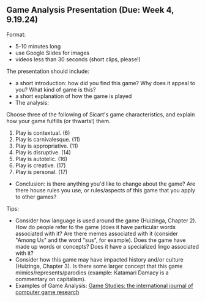 <!-- ## FINAL GAME PROJECT (Due: Thursday, November 30th)

You will make a game using one of the methods or tools covered in class, or a pre-approved game making software of your choice. This game can be about any subject, and may build upon games previously completed in class (expanded versions of previous assignments).

Your final game project should reflect subjects covered in previous weeks by addressing one (or more) of the following:

- Sicart's "game characteristics"
- Makes use of restrictions to complicate/vary gameplay (i.e., the one-button game, two color game)
- "Serious Games" (games that educate, or serve a purpose other than solely entertainment)
- Solo gaming
- Collaborative gaming (i.e., TTRPGs with collaborative storytelling, map-making, etc.)

Resources:

For Bitsy
- https://www.shimmerwitch.space/bitsyTutorial.html
- https://bitsy.fandom.com/wiki/Bitsy_Wiki

Steps:

1. Write a short proposal that explains briefly your goals for your game, and which of the above it addresses. We will discuss these in class (November 14). (Note: you can start working on the game itself before then, but a short description of the game with notes is "best practices" and will help in the planning process). Include a justification for the method/tools you will use to construct the game.

2. Keep a development journal for your game. It doesn't need to be long or in-depth, but should log the time you spent working on it, and your wins or frustrations during the process. This is also "best practices" and provides helpful tips for yourself when engaging with the project both in the present and future.

3. When you "finish" the game, export it so others can play it (i.e., as an .html file, several printed copies, etc.). We will use these to play test during the final week of class.

## ONE BUTTON GAME ASSIGNMENT --OR-- TWO COLOR GAME ASSIGNMENT (Due: 11.02.23)

Creating a game with restrictions is not only a design challenge meant to think about what constitutes meaningful interactivity (see: Saten & Zimmerman), but also forces a game developer to consider disability and gaming. 

- Because of mobility challenges, some gamers find it difficult to master the crazy button-mashing of some AAA games (that is, the big game companies that make some of the most popular games). A one-button game would be far more accessible to this kind of gamer.

- Consider the challenges of the blind or visually impaired: a game that could be read using text-to-speech software can be deeply involving (for example, some of the gamers in the documentary Get Lamp professed a deep love for early text adventures). 

- Visually impaired but still-sighted gamers might be able to see games that use high contrast in light and dark. Pixel games that use black and white are more accessible than games that employ more "realistic" graphics.

(For more on designing for gamers with disabilities: https://playabilityinitiative.com/).

Your assignment is to construct either a ONE BUTTON GAME, or a TWO COLOR GAME. 

### ONE BUTTON GAME: 

Consider how to integrate the action of clicking or depressing a button (a mouse or trackpad touch, a key, spacebar, etc.) might be narratively or strategically embedded in game play. Consider the examples in the "One Button Game" chapter handout, or the examples below.

### TWO COLOR GAME: 

Consider how to limit your palette to two contrasting colors while integrating the restricted palette with a narrative/game mechanic. 

1. Use one of the following tools:

- Bitsy (https://bitsy.org/)
- Pulp (https://play.date/pulp/)
- Pico-8 (https://www.lexaloffle.com/pico-8.php)
- Twine (https://twinery.org/)

2. Keep it simple!

A game with a very simple premise, no matter how short, could be very gratifying. Don't feel the need to create a sprawling narrative with multiple characters and scenes! 

Tips:

For a one-button game: consider the smallest gesture—a wave, tapping your foot, sneezing, smiling, breathing—and how these might constitute a mini-game.

For a two-color game: consider circumstances where you would be limited to light and dark vision (perhaps in the dark, underwater). Consider the use of patterns, silhouettes, and well-timed movement.

NOTE:

If you have an idea for a "one button game" that uses a different game-making software, or is essentially analog (NOT a video game), I'd like to hear it! Let me know what you're thinking (tfunk4@uic.edu)!

Examples:

- https://pippinbarr.com/lets-play-ancient-greek-punishment/
- https://itch.io/jam/one-button-to-rule-all-jam/entries
- https://itch.io/jam/2-colors-game-jam/entries

## Twine Game (Due: Week 6, 9.28.23)

#### Upload .html files for Twine games to: https://drive.google.com/drive/folders/1Zhpxje2ak6GCkypWTzuCQUmPe95HRZR-?usp=sharing

Create a non-linear game using Twine (https://twinery.org/)

Play a few of the text adventure games from the list provided below. Think about how these kinds of games relate to the Anna Anthropy reading.

* Crows, Crows, Crows, The Temple of No: https://crowscrowscrows.itch.io/the-temple-of-no
* Tom Bissel and Matthew S. Burns, The Writer Will Do Something, https://matthewseiji.itch.io/twwds
* Agnieszka Trzaska, Lux: http://ifarchive.org/if-archive/games/competition2018/Lux/Lux.html
* Adam Dickinson, Weird Tape in the Mail: https://angrygeometry.itch.io/weird-tape
* Michael Lutz, my father's long long legs: http://correlatedcontents.com/misc/Father.html
* Michael Lutz, Tower of the Blood Lord: http://correlatedcontents.com/misc/Tower.html
* Michael Lutz, The Uncle Who Works for Nintendo: https://ztul.itch.io/the-uncle-who-works-for-nintendo
* Tiffany Funk, Teeth Monster: https://tiffanyfunk.com/teethmonster/
* Andrew Plotkin, Bigger Than You Think, https://eblong.com/zarf/zweb/btyt/
* Elizabeth Smyth, Bogeyman: http://ifarchive.org/if-archive/games/competition2018/Bogeyman/bogeyman.html
* Porpentine, With Those We Love Alive: http://aliendovecote.com/uploads/twine/empress/empress.html
* neongray, Cat Petting Simulator: https://neongrey.itch.io/pet-that-cat
* Anna Anthropy, Queers in Love at the End of the World: http://auntiepixelante.com/endoftheworld/
* Zoe Quinn, Depression Quest: http://www.depressionquest.com/dqfinal.html
* Kitty Horrorshow, daymare #1: "ritual": http://philome.la/kittyhorrorshow/daymare-1-ritual/play
* A Dark Room: http://adarkroom.doublespeakgames.com/

A template you can use for Twine Macros and Styling: [Macro_Madness.html](readings/Macro_Madness.html)

Exercise goals:

-	Construct branching narratives/non-linear narratives for interactive play using simple coding techniques (involving Twine, adapting HTML, CSS, etc.)
-	Practice creating different modes of interactivity through text and moving images
-	Think about different narrative structures (picaresque, gauntlet, quest, branch-and-bottleneck, etc.) 
-	Understand distinctions between “performance” and “performative”; critiquing types and effectiveness of interactivity

Instructions:
Using Twine, write a branching story with one or more of the following features:

1. Non-human (or better, non-animal) main character
2. Events out of chronological order
3. Multiple characters
4. Poem, not prose

Possibly avoid: life simulator, choose your own adventure tropes (walking around in a fictional world, fighting, dying etc.).

Requirements:
- Use the Twine Cookbook for additional help: https://twinery.org/cookbook/
- Use the Twine non-linear story platform to create a game.
- You can use the downloaded or online version. If you use the online version, you will need to save your work by choosing the “Publish to File” option in the settings tab. This will download an .html file that can be opened on any computer.
-->
## Game Analysis Presentation (Due: Week 4, 9.19.24)

Format: 
- 5-10 minutes long
- use Google Slides for images
- videos less than 30 seconds (short clips, please!)

The presentation should include:

- a short introduction: how did you find this game? Why does it appeal to you? What kind of game is this?
- a short explanation of how the game is played
- The analysis:

Choose three of the following of Sicart's game characteristics, and explain how your game fulfills (or thwarts!) them. 

1. Play is contextual. (6)
2. Play is carnivalesque. (11)
3. Play is appropriative. (11)
4. Play is disruptive. (14)
5. Play is autotelic. (16)
6. Play is creative. (17)
7. Play is personal. (17)

- Conclusion: is there anything you'd like to change about the game? Are there house rules you use, or rules/aspects of this game that you apply to other games?

Tips:

- Consider how language is used around the game (Huizinga, Chapter 2). How do people refer to the game (does it have particular words associated with it? Are there memes associated with it (consider "Among Us" and the word "sus", for example). Does the game have made up words or concepts? Does it have a specialized lingo associated with it?
- Consider how this game may have impacted history and/or culture (Huizinga, Chapter 3). Is there some larger concept that this game mimics/represents/parodies (example: Katamari Damacy is a commentary on capitalism).
- Examples of Game Analysis: [Game Studies: the international journal of computer game research](https://gamestudies.org/2302)
